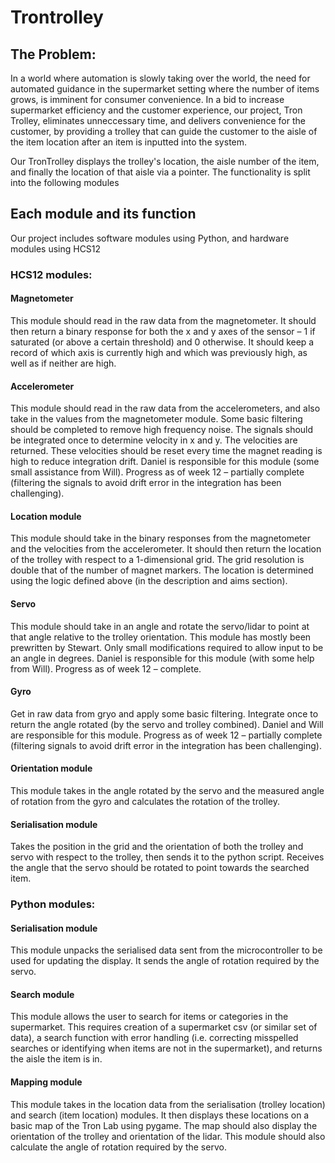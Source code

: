 # Trontrolley

## The Problem:
In a world where automation is slowly taking over the world, the need for automated guidance in the supermarket setting where the number of items grows, is imminent for consumer convenience. In a bid to increase supermarket efficiency and the customer experience, our project, Tron Trolley, eliminates unneccessary time, and delivers convenience for the customer, by providing a trolley that can guide the customer to the aisle of the item location after an item is inputted into the system.

Our TronTrolley displays the trolley's location, the aisle number of the item, and finally the location of that aisle via a pointer. The functionality
is split into the following modules


## Each module and its function
Our project includes software modules using Python, and hardware modules using HCS12

### HCS12 modules:

#### Magnetometer
This module should read in the raw data from the magnetometer. It should then return a binary response for both the x and y axes of the sensor – 1 if saturated (or above a certain threshold) and 0 otherwise. It should keep a record of which axis is currently high and which was previously high, as well as if neither are high.

#### Accelerometer
This module should read in the raw data from the accelerometers, and also take in the values from the magnetometer module. Some basic filtering should be completed to remove high frequency noise. The signals should be integrated once to determine velocity in x and y. The velocities are returned. These velocities should be reset every time the magnet reading is high to reduce integration drift.
Daniel is responsible for this module (some small assistance from Will). Progress as of week 12 – partially complete (filtering the signals to avoid drift error in the integration has been challenging).

#### Location module
This module should take in the binary responses from the magnetometer and the velocities from the accelerometer. It should then return the location of the trolley with respect to a 1-dimensional grid. The grid resolution is double that of the number of magnet markers. The location is determined using the logic defined above (in the description and aims section).

#### Servo
This module should take in an angle and rotate the servo/lidar to point at that angle relative to the trolley orientation.
This module has mostly been prewritten by Stewart. Only small modifications required to allow input to be an angle in degrees. Daniel is responsible for this module (with some help from Will). Progress as of week 12 – complete.

#### Gyro
Get in raw data from gryo and apply some basic filtering. Integrate once to return the angle rotated (by the servo and trolley combined).
Daniel and Will are responsible for this module. Progress as of week 12 – partially complete (filtering signals to avoid drift error in the integration has been challenging).

#### Orientation module
This module takes in the angle rotated by the servo and the measured angle of rotation from the gyro and calculates the rotation of the trolley.

#### Serialisation module
Takes the position in the grid and the orientation of both the trolley and servo with respect to the trolley, then sends it to the python script. Receives the angle that the servo should be rotated to point towards the searched item.

### Python modules:

#### Serialisation module
This module unpacks the serialised data sent from the microcontroller to be used for updating the display. It sends the angle of rotation required by the servo.

#### Search module
This module allows the user to search for items or categories in the supermarket. This requires creation of a supermarket csv (or similar set of data), a search function with error handling (i.e. correcting misspelled searches or identifying when items are not in the supermarket), and returns the aisle the item is in.

#### Mapping module
This module takes in the location data from the serialisation (trolley location) and search (item location) modules. It then displays these locations on a basic map of the Tron Lab using pygame. The map should also display the orientation of the trolley and orientation of the lidar. This module should also calculate the angle of rotation required by the servo.


